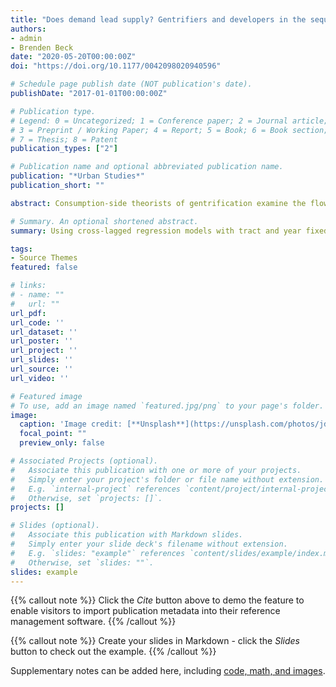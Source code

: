 ```yaml
---
title: "Does demand lead supply? Gentrifiers and developers in the sequence of gentrification, New York City 2009–2016"
authors:
- admin
- Brenden Beck
date: "2020-05-20T00:00:00Z"
doi: "https://doi.org/10.1177/0042098020940596"

# Schedule page publish date (NOT publication's date).
publishDate: "2017-01-01T00:00:00Z"

# Publication type.
# Legend: 0 = Uncategorized; 1 = Conference paper; 2 = Journal article;
# 3 = Preprint / Working Paper; 4 = Report; 5 = Book; 6 = Book section;
# 7 = Thesis; 8 = Patent
publication_types: ["2"]

# Publication name and optional abbreviated publication name.
publication: "*Urban Studies*"
publication_short: ""

abstract: Consumption-side theorists of gentrification examine the flow of middle-class White people into previously working-class neighbourhoods and argue that their demand for housing stimulates gentrification. In contrast, production-side theorists emphasise the movement of capital into previously disinvested neighbourhoods and contend that profit-seeking development increases property values and sparks gentrification. Hybrid theorists argue that consumption and production occur simultaneously. This article operationalises arguments made by each approach, and asks: Do gentrifiers precede rising home values or do rising home values precede gentrifiers? To answer this question of sequence, we build a dataset of census and property tax assessment data for 2192 New York City census tracts between 2009 and 2016. Using cross-lagged regression models with tract and year fixed effects, we find neighbourhoods that experienced an increase in White, middle-class residents had related housing price spikes in each of the subsequent two years. A 1% increase in gentrifiers was associated with a subsequent 2.7% increase in property values. However, housing market growth did not predict future increases in gentrifiers. This suggests that consumption leads production during neighbourhood gentrification, and that developers are reactive, not proactive, in their investment decisions. Focusing on the sequence of gentrification’s subsidiary elements enables city officials, non-profits and social movements to better anticipate gentrification and develop more targeted policies.

# Summary. An optional shortened abstract.
summary: Using cross-lagged regression models with tract and year fixed effects, we show that demand-side forces precede supply-side forces in the sequence of gentrification in New York City between 2009-2016.

tags:
- Source Themes
featured: false

# links:
# - name: ""
#   url: ""
url_pdf: 
url_code: ''
url_dataset: ''
url_poster: ''
url_project: ''
url_slides: ''
url_source: ''
url_video: ''

# Featured image
# To use, add an image named `featured.jpg/png` to your page's folder. 
image:
  caption: 'Image credit: [**Unsplash**](https://unsplash.com/photos/jdD8gXaTZsc)'
  focal_point: ""
  preview_only: false

# Associated Projects (optional).
#   Associate this publication with one or more of your projects.
#   Simply enter your project's folder or file name without extension.
#   E.g. `internal-project` references `content/project/internal-project/index.md`.
#   Otherwise, set `projects: []`.
projects: []

# Slides (optional).
#   Associate this publication with Markdown slides.
#   Simply enter your slide deck's filename without extension.
#   E.g. `slides: "example"` references `content/slides/example/index.md`.
#   Otherwise, set `slides: ""`.
slides: example
---
```


{{% callout note %}}
Click the *Cite* button above to demo the feature to enable visitors to import publication metadata into their reference management software.
{{% /callout %}}

{{% callout note %}}
Create your slides in Markdown - click the *Slides* button to check out the example.
{{% /callout %}}

Supplementary notes can be added here, including [code, math, and images](https://wowchemy.com/docs/writing-markdown-latex/).
